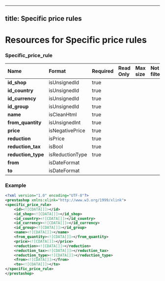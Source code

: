 
---
title: Specific price rules
---

# Resources for Specific price rules


### Specific_price_rule

|        Name        |     Format      | Required | Read Only | Max size | Not filterable | Description |
| :----------------- | :-------------- | :------- | :-------- | :------- | :------------- | :---------- |
| **id_shop**        | isUnsignedId    | true     |           |          |                |             |
| **id_country**     | isUnsignedId    | true     |           |          |                |             |
| **id_currency**    | isUnsignedId    | true     |           |          |                |             |
| **id_group**       | isUnsignedId    | true     |           |          |                |             |
| **name**           | isCleanHtml     | true     |           |          |                |             |
| **from_quantity**  | isUnsignedInt   | true     |           |          |                |             |
| **price**          | isNegativePrice | true     |           |          |                |             |
| **reduction**      | isPrice         | true     |           |          |                |             |
| **reduction_tax**  | isBool          | true     |           |          |                |             |
| **reduction_type** | isReductionType | true     |           |          |                |             |
| **from**           | isDateFormat    |          |           |          |                |             |
| **to**             | isDateFormat    |          |           |          |                |             |


### Example

```xml
<?xml version="1.0" encoding="UTF-8"?>
<prestashop xmlns:xlink="http://www.w3.org/1999/xlink">
<specific_price_rule>
	<id><![CDATA[]]></id>
	<id_shop><![CDATA[]]></id_shop>
	<id_country><![CDATA[]]></id_country>
	<id_currency><![CDATA[]]></id_currency>
	<id_group><![CDATA[]]></id_group>
	<name><![CDATA[]]></name>
	<from_quantity><![CDATA[]]></from_quantity>
	<price><![CDATA[]]></price>
	<reduction><![CDATA[]]></reduction>
	<reduction_tax><![CDATA[]]></reduction_tax>
	<reduction_type><![CDATA[]]></reduction_type>
	<from><![CDATA[]]></from>
	<to><![CDATA[]]></to>
</specific_price_rule>
</prestashop>

```

